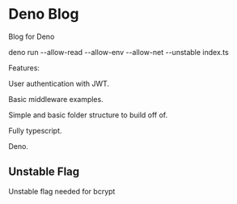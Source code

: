# Deno Blog

Blog for Deno

deno run --allow-read --allow-env --allow-net --unstable index.ts

Features:

User authentication with JWT.

Basic middleware examples.

Simple and basic folder structure to build off of.

Fully typescript.

Deno.

## Unstable Flag

Unstable flag needed for bcrypt

